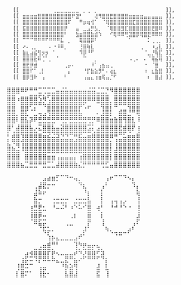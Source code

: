       [[ ⠀⠀⠀⠀⠀⠀⠀⠀⢀⣀⣀⣀⣀⣀⣀⠀⡀⢀⠀⡀⠀⠀⠀⠀⠀⠀⠀⠀⠀⠀⠀⠀⠀⠀⠀⠀⠀ ]],
      [[ ⣶⣶⣶⣶⣿⣿⣿⣿⣿⣿⣿⣿⣿⠟⣽⠃⠀⠀⠀⢼⠻⣿⣿⣟⣿⣿⣿⣿⣶⣶⣶⣶⣤⣤⣤⣤⣤ ]],
      [[ ⣿⣿⣿⣿⣿⣿⣿⣿⣿⣿⣿⣿⠏⠀⠀⠛⡶⢶⢺⠁⠀⠈⢿⣿⣿⣿⣿⣿⣿⣏⣿⣿⣿⣿⣿⣿⣿ ]],
      [[ ⣯⣿⣿⣿⣿⣿⣿⣿⣿⣿⣿⡟⠀⠀⣤⠀⣀⣠⡛⣣⡀⠀⠈⢿⣿⣿⣻⣏⣿⣿⣿⣿⣿⣿⣟⣿⠿ ]],
      [[ ⣿⣿⣿⣿⣿⣿⣿⣿⣿⣿⣿⠃⠀⠀⣳⣶⣿⣿⣷⣾⠱⠀⠀⠊⢿⠿⠿⢛⣽⣿⡿⢿⣿⣟⠿⠿⠿ ]],
      [[ ⠉⠉⠉⠛⠛⠛⠋⠛⠛⠛⣧⠀⡀⠀⠀⢿⣿⣿⡿⠃⠀⠀⠀⠀⠀⠀⠀⠀⠁⠀⠀⠀⠀⠅⢀⢀⡀ ]],
      [[ ⠔⠄⢀⡀⠀⠀⠀⠄⠐⠸⠿⡀⠀⠀⠀⢘⣿⢷⣇⠀⠀⠀⠀⠀⠀⠀⠀⠀⠀⠀⠀⢀⠀⠀⠰⣠⣇ ]],
      [[ ⣷⣆⣴⣮⢻⡲⡲⠀⠁⠀⠀⠀⠀⠀⠀⠹⡿⠘⠋⠀⠀⠀⠀⠀⠀⠀⠀⠀⠀⠀⠀⠀⠈⣀⡘⢷⣏ ]],
      [[ ⣿⣿⣿⣗⠿⢈⠁⡀⠀⠁⠀⠀⠀⠀⠀⠀⠉⠀⠀⡀⠀⠀⠀⠀⠀⠀⠀⠀⠠⢀⠄⠀⠄⠈⢿⣮⢿ ]],
      [[ ⣿⣟⡿⣾⠀⠀⠀⠀⠀⠀⠀⢀⡤⠄⠀⠀⠀⠀⠸⠁⢠⣦⣤⢀⠀⠀⠀⠀⠀⠀⠀⠀⠐⠀⠈⣿⠀ ]],
      [[ ⣿⣿⠏⠁⢀⡇⠀⠀⠀⠀⠀⠀⡄⠀⠀⠀⠘⡏⣷⣵⡻⠃⠄⢴⣆⠀⠀⠀⠀⠀⠀⠀⠰⠀⣆⣷⣿ ]],
      [[ ⣿⡿⣻⠗⠀⢠⠀⠀⠀⠀⠀⠃⠀⠀⠀⠀⢠⣤⣄⢰⣶⢯⣤⡈⠋⠀⠀⠀⠀⠀⠀⠀⠀⠆⠀⣿⣼ ]],

⣿⣿⣿⠿⠟⠛⠛⣉⢉⣉⣉⣤⣬⣥⣤⣤⣤⣤⣬⣭⣈⣉⡙⠻⣿⣿⣿⣿⣿⣿
⣿⣿⢠⣶⣶⣿⣿⢫⢷⢋⣿⣿⣿⣿⣿⣿⣿⣿⣿⣿⣿⣿⣿⠀⣿⣿⣿⣿⣿⣿
⣿⣿⠀⣿⣿⠟⡛⠛⠳⣾⣿⣿⣿⣿⣿⣿⡿⢋⡤⠀⠉⢿⣿⡇⠿⠛⠛⢿⣿⣿
⣿⣿⡀⣿⣏⠈⣁⢤⣠⢻⣿⣿⣿⣿⣿⣿⣧⠀⠀⠀⠄⣸⣿⡇⠀⣾⣿⣘⠛⢿
⣿⣿⠇⣿⣧⡽⠟⣛⣛⣛⣛⠛⢛⡛⣛⣛⣛⣛⢛⡛⠿⣿⣿⣶⣷⣿⢻⣿⣇⠸
⣿⠃⣼⣿⣿⣧⡠⣍⣿⣿⣧⣤⣽⣿⣿⣿⣿⣿⣩⡅⣠⣿⣿⣿⣿⣟⣾⣿⡟⢰
⠇⣼⣿⢻⣿⣿⣿⣶⣭⣝⣙⣻⠻⠻⠛⠿⣟⣉⣭⣾⣿⣿⣿⣿⠿⠛⣋⣬⣤⣾
⣇⠻⣿⢺⣿⣿⣿⣿⣿⣿⣿⣿⣿⣿⣿⣾⣿⣿⣿⣿⣿⣿⣿⡆⢸⣿⣿⣿⣿⣿
⣿⣷⣬⠸⣿⣿⣿⣿⣿⣿⣿⣿⣿⣿⣿⣿⣿⣿⣿⣿⣿⣿⣿⡇⣼⣿⣿⣿⣿⣿
⣿⣿⣿⠀⣿⣿⣿⣿⣿⣶⣶⢠⣤⣤⣤⡄⢰⣿⣿⣿⣿⣿⣿⡇⣿⣿⣿⣿⣿⣿
⣿⣿⣿⣦⣉⣛⣛⠛⣛⣉⣁⣼⣿⣿⣿⣷⣌⡛⠛⠛⠛⢛⣋⣤⣿⣿⣿⣿⣿⣿


⠀⠀⠀⠀⠀⠀⠀⠀⣠⣴⣶⡋⠉⠙⠒⢤⡀⠀⠀⠀⠀⠀⢠⠖⠉⠉⠙⠢⡄⠀
⠀⠀⠀⠀⠀⠀⢀⣼⣟⡒⠒⠀⠀⠀⠀⠀⠙⣆⠀⠀⠀⢠⠃⠀⠀⠀⠀⠀⠹⡄
⠀⠀⠀⠀⠀⠀⣼⠷⠖⠀⠀⠀⠀⠀⠀⠀⠀⠘⡆⠀⠀⡇⠀⠀⠀⠀⠀⠀⠀⢷
⠀⠀⠀⠀⠀⠀⣷⡒⠀⠀⢐⣒⣒⡒⠀⣐⣒⣒⣧⠀⠀⡇⠀⢠⢤⢠⡠⠀⠀⢸
⠀⠀⠀⠀⠀⢰⣛⣟⣂⠀⠘⠤⠬⠃⠰⠑⠥⠊⣿⠀⢴⠃⠀⠘⠚⠘⠑⠐⠀⢸
⠀⠀⠀⠀⠀⢸⣿⡿⠤⠀⠀⠀⠀⠀⢀⡆⠀⠀⣿⠀⠀⡇⠀⠀⠀⠀⠀⠀⠀⣸
⠀⠀⠀⠀⠀⠈⠿⣯⡭⠀⠀⠀⠀⢀⣀⠀⠀⠀⡟⠀⠀⢸⠀⠀⠀⠀⠀⠀⢠⠏
⠀⠀⠀⠀⠀⠀⠀⠈⢯⡥⠄⠀⠀⠀⠀⠀⠀⡼⠁⠀⠀⠀⠳⢄⣀⣀⣀⡴⠃⠀
⠀⠀⠀⠀⠀⠀⠀⠀⠀⢱⡦⣄⣀⣀⣀⣠⠞⠁⠀⠀⠀⠀⠀⠀⠈⠉⠀⠀⠀⠀
⠀⠀⠀⠀⠀⠀⠀⢀⣤⣾⠛⠃⠀⠀⠀⢹⠳⡶⣤⡤⣄⠀⠀⠀⠀⠀⠀⠀⠀⠀
⠀⠀⠀⠀⣠⢴⣿⣿⣿⡟⡷⢄⣀⣀⣀⡼⠳⡹⣿⣷⠞⣳⠀⠀⠀⠀⠀⠀⠀⠀
⠀⠀⠀⢰⡯⠭⠹⡟⠿⠧⠷⣄⣀⣟⠛⣦⠔⠋⠛⠛⠋⠙⡆⠀⠀⠀⠀⠀⠀⠀
⠀⠀⢸⣿⠭⠉⠀⢠⣤⠀⠀⠀⠘⡷⣵⢻⠀⠀⠀⠀⣼⠀⣇⠀⠀⠀⠀⠀⠀⠀
⠀⠀⡇⣿⠍⠁⠀⢸⣗⠂⠀⠀⠀⣧⣿⣼⠀⠀⠀⠀⣯⠀⢸⠀⠀⠀⠀


